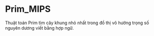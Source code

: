 # Prim_MIPS
Thuật toán Prim tìm cây khung nhỏ nhất trong đồ thị vô hướng trọng số nguyên dương viết bằng hợp ngữ.
